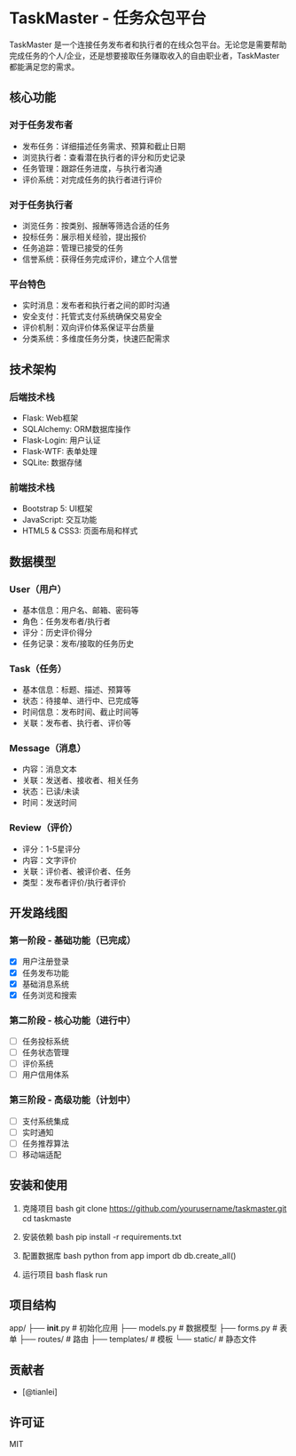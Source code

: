 # TaskMaster - 任务众包平台

TaskMaster 是一个连接任务发布者和执行者的在线众包平台。无论您是需要帮助完成任务的个人/企业，还是想要接取任务赚取收入的自由职业者，TaskMaster 都能满足您的需求。

## 核心功能

### 对于任务发布者
- 发布任务：详细描述任务需求、预算和截止日期
- 浏览执行者：查看潜在执行者的评分和历史记录
- 任务管理：跟踪任务进度，与执行者沟通
- 评价系统：对完成任务的执行者进行评价

### 对于任务执行者
- 浏览任务：按类别、报酬等筛选合适的任务
- 投标任务：展示相关经验，提出报价
- 任务追踪：管理已接受的任务
- 信誉系统：获得任务完成评价，建立个人信誉

### 平台特色
- 实时消息：发布者和执行者之间的即时沟通
- 安全支付：托管式支付系统确保交易安全
- 评价机制：双向评价体系保证平台质量
- 分类系统：多维度任务分类，快速匹配需求

## 技术架构

### 后端技术栈
- Flask: Web框架
- SQLAlchemy: ORM数据库操作
- Flask-Login: 用户认证
- Flask-WTF: 表单处理
- SQLite: 数据存储

### 前端技术栈
- Bootstrap 5: UI框架
- JavaScript: 交互功能
- HTML5 & CSS3: 页面布局和样式

## 数据模型

### User（用户）
- 基本信息：用户名、邮箱、密码等
- 角色：任务发布者/执行者
- 评分：历史评价得分
- 任务记录：发布/接取的任务历史

### Task（任务）
- 基本信息：标题、描述、预算等
- 状态：待接单、进行中、已完成等
- 时间信息：发布时间、截止时间等
- 关联：发布者、执行者、评价等

### Message（消息）
- 内容：消息文本
- 关联：发送者、接收者、相关任务
- 状态：已读/未读
- 时间：发送时间

### Review（评价）
- 评分：1-5星评分
- 内容：文字评价
- 关联：评价者、被评价者、任务
- 类型：发布者评价/执行者评价

## 开发路线图

### 第一阶段 - 基础功能（已完成）
- [x] 用户注册登录
- [x] 任务发布功能
- [x] 基础消息系统
- [x] 任务浏览和搜索

### 第二阶段 - 核心功能（进行中）
- [ ] 任务投标系统
- [ ] 任务状态管理
- [ ] 评价系统
- [ ] 用户信用体系

### 第三阶段 - 高级功能（计划中）
- [ ] 支付系统集成
- [ ] 实时通知
- [ ] 任务推荐算法
- [ ] 移动端适配

## 安装和使用

1. 克隆项目
bash
git clone https://github.com/yourusername/taskmaster.git
cd taskmaste

2. 安装依赖
bash
pip install -r requirements.txt

3. 配置数据库
bash
python
from app import db
db.create_all()

4. 运行项目
bash
flask run

## 项目结构

app/
├── __init__.py # 初始化应用
├── models.py # 数据模型
├── forms.py # 表单
├── routes/ # 路由
├── templates/ # 模板
└── static/ # 静态文件

## 贡献者

- [@tianlei]

## 许可证

MIT
